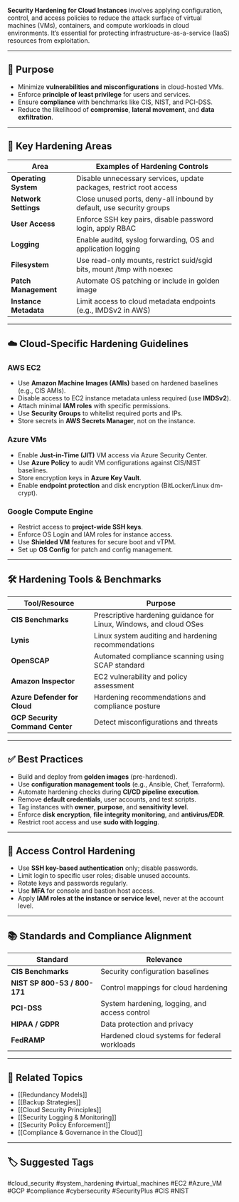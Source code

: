 **Security Hardening for Cloud Instances** involves applying configuration, control, and access policies to reduce the attack surface of virtual machines (VMs), containers, and compute workloads in cloud environments. It’s essential for protecting infrastructure-as-a-service (IaaS) resources from exploitation.

---

## 🎯 Purpose

- Minimize **vulnerabilities and misconfigurations** in cloud-hosted VMs.
- Enforce **principle of least privilege** for users and services.
- Ensure **compliance** with benchmarks like CIS, NIST, and PCI-DSS.
- Reduce the likelihood of **compromise**, **lateral movement**, and **data exfiltration**.

---

## 🧱 Key Hardening Areas

| Area               | Examples of Hardening Controls                                           |
|--------------------|-------------------------------------------------------------------------|
| **Operating System**| Disable unnecessary services, update packages, restrict root access     |
| **Network Settings**| Close unused ports, deny-all inbound by default, use security groups    |
| **User Access**     | Enforce SSH key pairs, disable password login, apply RBAC               |
| **Logging**         | Enable auditd, syslog forwarding, OS and application logging            |
| **Filesystem**      | Use read-only mounts, restrict suid/sgid bits, mount /tmp with noexec   |
| **Patch Management**| Automate OS patching or include in golden image                         |
| **Instance Metadata**| Limit access to cloud metadata endpoints (e.g., IMDSv2 in AWS)         |

---

## ☁️ Cloud-Specific Hardening Guidelines

### AWS EC2

- Use **Amazon Machine Images (AMIs)** based on hardened baselines (e.g., CIS AMIs).
- Disable access to EC2 instance metadata unless required (use **IMDSv2**).
- Attach minimal **IAM roles** with specific permissions.
- Use **Security Groups** to whitelist required ports and IPs.
- Store secrets in **AWS Secrets Manager**, not on the instance.

### Azure VMs

- Enable **Just-in-Time (JIT)** VM access via Azure Security Center.
- Use **Azure Policy** to audit VM configurations against CIS/NIST baselines.
- Store encryption keys in **Azure Key Vault**.
- Enable **endpoint protection** and disk encryption (BitLocker/Linux dm-crypt).

### Google Compute Engine

- Restrict access to **project-wide SSH keys**.
- Enforce OS Login and IAM roles for instance access.
- Use **Shielded VM** features for secure boot and vTPM.
- Set up **OS Config** for patch and config management.

---

## 🛠 Hardening Tools & Benchmarks

| Tool/Resource            | Purpose                                                            |
|--------------------------|---------------------------------------------------------------------|
| **CIS Benchmarks**        | Prescriptive hardening guidance for Linux, Windows, and cloud OSes |
| **Lynis**                 | Linux system auditing and hardening recommendations                |
| **OpenSCAP**              | Automated compliance scanning using SCAP standard                  |
| **Amazon Inspector**      | EC2 vulnerability and policy assessment                            |
| **Azure Defender for Cloud** | Hardening recommendations and compliance posture                 |
| **GCP Security Command Center** | Detect misconfigurations and threats                        |

---

## ✅ Best Practices

- Build and deploy from **golden images** (pre-hardened).
- Use **configuration management tools** (e.g., Ansible, Chef, Terraform).
- Automate hardening checks during **CI/CD pipeline execution**.
- Remove **default credentials**, user accounts, and test scripts.
- Tag instances with **owner**, **purpose**, and **sensitivity level**.
- Enforce **disk encryption**, **file integrity monitoring**, and **antivirus/EDR**.
- Restrict root access and use **sudo with logging**.

---

## 🔐 Access Control Hardening

- Use **SSH key-based authentication** only; disable passwords.
- Limit login to specific user roles; disable unused accounts.
- Rotate keys and passwords regularly.
- Use **MFA** for console and bastion host access.
- Apply **IAM roles at the instance or service level**, never at the account level.

---

## 📚 Standards and Compliance Alignment

| Standard         | Relevance                                      |
|------------------|------------------------------------------------|
| **CIS Benchmarks** | Security configuration baselines              |
| **NIST SP 800-53 / 800-171** | Control mappings for cloud hardening |
| **PCI-DSS**       | System hardening, logging, and access control |
| **HIPAA / GDPR**  | Data protection and privacy                    |
| **FedRAMP**       | Hardened cloud systems for federal workloads   |

---

## 🧩 Related Topics

- [[Redundancy Models]]
- [[Backup Strategies]]
- [[Cloud Security Principles]]
- [[Security Logging & Monitoring]]
- [[Security Policy Enforcement]]
- [[Compliance & Governance in the Cloud]]

---

## 🏷 Suggested Tags

#cloud_security #system_hardening #virtual_machines #EC2 #Azure_VM #GCP #compliance #cybersecurity #SecurityPlus #CIS #NIST
